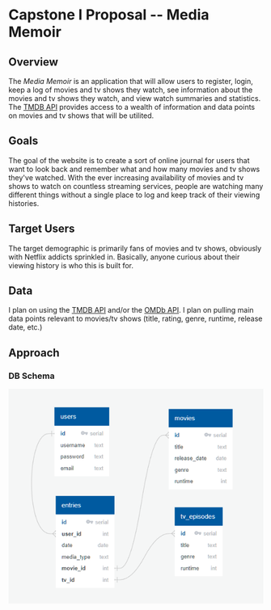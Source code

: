 # Capstone I Proposal -- Media Memoir

## Overview

The *Media Memoir* is an application that will allow users to register, login, keep a log of movies and tv shows they watch, see information about the movies and tv shows they watch, and view watch summaries and statistics. The [TMDB API](https://www.themoviedb.org/documentation/api) provides access to a wealth of information and data points on movies and tv shows that will be utilited.

## Goals

The goal of the website is to create a sort of online journal for users that want to look back and remember what and how many movies and tv shows they've watched. With the ever increasing availability of movies and tv shows to watch on countless streaming services, people are watching many different things without a single place to log and keep track of their viewing histories.

## Target Users

The target demographic is primarily fans of movies and tv shows, obviously with Netflix addicts sprinkled in. Basically, anyone curious about their viewing history is who this is built for.

## Data

I plan on using the [TMDB API](https://www.themoviedb.org/documentation/api) and/or the [OMDb API](http://www.omdbapi.com/). I plan on pulling main data points relevant to movies/tv shows (title, rating, genre, runtime, release date, etc.)

## Approach

### DB Schema

![DB Schema](db-schema.png "DB Schema")